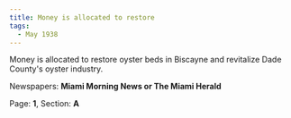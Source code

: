 ```yaml
---  
title: Money is allocated to restore  
tags:  
  - May 1938  
---  
```

  
Money is allocated to restore oyster beds in Biscayne and revitalize Dade County's oyster industry.  
  
Newspapers: **Miami Morning News or The Miami Herald**  
  
Page: **1**, Section: **A** 
